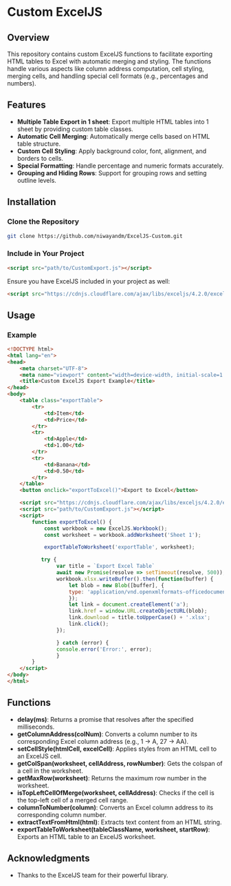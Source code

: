 # Custom ExcelJS

## Overview

This repository contains custom ExcelJS functions to facilitate exporting HTML tables to Excel with automatic merging and styling. The functions handle various aspects like column address computation, cell styling, merging cells, and handling special cell formats (e.g., percentages and numbers).

## Features

- **Multiple Table Export in 1 sheet**: Export multiple HTML tables into 1 sheet by providing custom table classes. 
- **Automatic Cell Merging**: Automatically merge cells based on HTML table structure.
- **Custom Cell Styling**: Apply background color, font, alignment, and borders to cells.
- **Special Formatting**: Handle percentage and numeric formats accurately.
- **Grouping and Hiding Rows**: Support for grouping rows and setting outline levels.

## Installation

### Clone the Repository
```bash
git clone https://github.com/niwayandm/ExcelJS-Custom.git
```

### Include in Your Project
```html
<script src="path/to/CustomExport.js"></script>
```

Ensure you have ExcelJS included in your project as well:
```html
<script src="https://cdnjs.cloudflare.com/ajax/libs/exceljs/4.2.0/exceljs.min.js"></script>
```

## Usage
### Example
```html
<!DOCTYPE html>
<html lang="en">
<head>
    <meta charset="UTF-8">
    <meta name="viewport" content="width=device-width, initial-scale=1.0">
    <title>Custom ExcelJS Export Example</title>
</head>
<body>
    <table class="exportTable">
        <tr>
            <td>Item</td>
            <td>Price</td>
        </tr>
        <tr>
            <td>Apple</td>
            <td>1.00</td>
        </tr>
        <tr>
            <td>Banana</td>
            <td>0.50</td>
        </tr>
    </table>
    <button onclick="exportToExcel()">Export to Excel</button>

    <script src="https://cdnjs.cloudflare.com/ajax/libs/exceljs/4.2.0/exceljs.min.js"></script>
    <script src="path/to/CustomExport.js"></script>
    <script>
        function exportToExcel() {
            const workbook = new ExcelJS.Workbook();
            const worksheet = workbook.addWorksheet('Sheet 1');

            exportTableToWorksheet('exportTable', worksheet);

           try {
                var title = `Export Excel Table`
                await new Promise(resolve => setTimeout(resolve, 500)); // Delay 
                workbook.xlsx.writeBuffer().then(function(buffer) {
                    let blob = new Blob([buffer], {
                    type: 'application/vnd.openxmlformats-officedocument.spreadsheetml.sheet'
                    });
                    let link = document.createElement('a');
                    link.href = window.URL.createObjectURL(blob);
                    link.download = title.toUpperCase() + '.xlsx';
                    link.click();
                });

                } catch (error) {
                console.error('Error:', error);
                }
        }
    </script>
</body>
</html>
```

## Functions
- **delay(ms)**: Returns a promise that resolves after the specified milliseconds.
- **getColumnAddress(colNum)**: Converts a column number to its corresponding Excel column address (e.g., 1 -> A, 27 -> AA).
- **setCellStyle(htmlCell, excelCell)**: Applies styles from an HTML cell to an ExcelJS cell.
- **getColSpan(worksheet, cellAddress, rowNumber)**: Gets the colspan of a cell in the worksheet.
- **getMaxRow(worksheet)**: Returns the maximum row number in the worksheet.
- **isTopLeftCellOfMerge(worksheet, cellAddress)**: Checks if the cell is the top-left cell of a merged cell range.
- **columnToNumber(column)**: Converts an Excel column address to its corresponding column number.
- **extractTextFromHtml(html)**: Extracts text content from an HTML string.
- **exportTableToWorksheet(tableClassName, worksheet, startRow)**: Exports an HTML table to an ExcelJS worksheet.

## Acknowledgments
- Thanks to the ExcelJS team for their powerful library.
